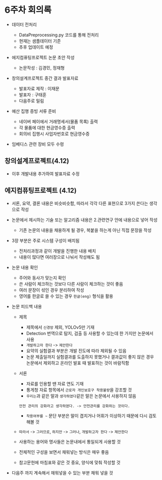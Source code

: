# 6주차 회의록

- 데이터 전처리

  - DataPreprocessing.py 코드를 통해 전처리
  - 현재는 샘플데이터 기준
  - 추후 업데이트 예정

- 에지컴퓨팅프로젝트 논문 초안 작성

  - 논문작성 : 김경민, 정재형

- 창의설계프로젝트 중간 결과 발표자료

  - 발표자료 제작 : 이재문
  - 발표자 : 구태훈
  - 다음주로 밀림

- 예산 집행 증빙 서류 준비

  - 네이버 페이에서 거래명세서(물품 목록) 출력
  - 각 물품에 대한 현금영수증 출력
  - 회의비 집행시 사업자번호로 현금영수증

- 임베디스 관련 장비 모두 수령

## 창의설계프로젝트(4.12)

- 이후 개발내용 추가하여 발표자료 수정

## 에지컴퓨팅프로젝트 (4.12)

- 서론, 요약, 결론 내용은 비슷비슷함, 따라서 각각 다른 표현으로 3가지 쓴다는 생각으로 작성

- 논문에서 제시하는 기술 또는 알고리즘 내용은 2.관련연구 안에 내용으로 넣어 작성

  - 기존 논문의 내용을 채용하게 될 경우, 복붙을 하는게 아닌 직접 문장을 작성

- 3장 부분은 주로 시스템 구성이 배치됨

  - 전처리과정과 같이 개발을 진행한 내용 배치
  - 내용이 많다면 여러장으로 나눠서 작성해도 됨

- 논문 내용 확인

  - 주어와 동사가 맞는지 확인
  - 쓴 사람이 체크하는 것보다 다른 사람이 체크하는 것이 좋음
  - 여러 문장이 섞인 경우 분리하여 작성
  - 영어를 한글로 쓸 수 있는 경우 `한글(eng)` 형식을 활용

- 논문 피드백 내용

  - 제목
    - 제목에서 `신경망` 제외, YOLOv5만 기재
    - Detection 번역으로 탐지, 검출 등 사용할 수 있는데 한 가지만 논문에서 사용
    - `개발하고자 한다` -> `제안한다`
    - 요약의 실험결과 부분은 개발 진도에 따라 제외될 수 있음
    - 논문 제출일까지 실험결과를 도출하지 못했거나 결과값이 좋지 않은 경우 논문에서 제외하고 온라인 발표 때 발표하는 것이 바람직함
  - 서론

    - 자료를 인용할 땐 자료 연도 기재
    - 통게청 자료 항목에서 `근로자 개인보호구 착용불량`을 강조할 것
    - `우리는`과 같은 말과 `생각하였다`같은 말은 논문에서 사용하지 않음

    ```
    안전 관리의 강화라고 생각하였다. -> 안전관리를 강화하는 것이다.
    ```

    - `착용여부를 ~` 문단 부분은 말이 겹치거나 어휘가 이상하기 때문에 다시 검토해볼 것

  - `따라서` -> `그러므로`, `하지만` -> `그러나`, `개발하고자 한다` -> `제안한다`
  - 사용하는 용어와 명사들은 논문내에서 통일되게 사용할 것
  - 전체적인 구성을 보면서 채워넣는 방식은 매우 좋음
  - 참고문헌에 마침표와 같은 것 중요, 양식에 맞춰 작성할 것

- 다음주 까지 계속해서 채워넣을 수 있는 부분 채워 넣을 것
